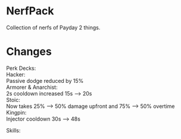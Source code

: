 # NerfPack
Collection of nerfs of Payday 2 things.

# Changes
Perk Decks:  
  Hacker:  
    Passive dodge reduced by 15%  
  Armorer & Anarchist:  
    2s cooldown increased 15s --> 20s  
  Stoic:  
    Now takes 25% --> 50% damage upfront and 75% --> 50% overtime  
  Kingpin:  
    Injector cooldown 30s --> 48s  
   
 Skills:
